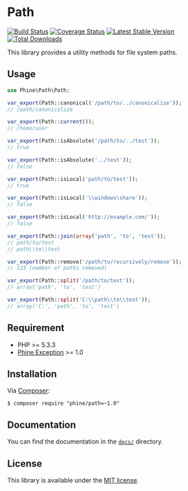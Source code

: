 Path
====

[![Build Status][]](https://travis-ci.org/phine/lib-path)
[![Coverage Status][]](https://coveralls.io/r/phine/lib-path)
[![Latest Stable Version][]](https://packagist.org/packages/phine/path)
[![Total Downloads][]](https://packagist.org/packages/phine/path)

This library provides a utility methods for file system paths.

Usage
-----

```php
use Phine\Path\Path;

var_export(Path::canonical('/path/to/../canonicalize'));
// /path/canonicalize

var_export(Path::current());
// /home/user

var_export(Path::isAbsolute('/path/to/../test'));
// true

var_export(Path::isAbsolute('../test'));
// false

var_export(Path::isLocal('path/to/test'));
// true

var_export(Path::isLocal('\\windows\share'));
// false

var_export(Path::isLocal('http://example.com/'));
// false

var_export(Path::join(array('path', 'to', 'test'));
// path/to/test
// path\\to\\test

var_export(Path::remove('/path/to/recursively/remove'));
// 123 (number of paths removed)

var_export(Path::split('/path/to/test'));
// array('path', 'to', 'test')

var_export(Path::split('C:\\path\\to\\test'));
// array('C:', 'path', 'to', 'test')
```

Requirement
-----------

- PHP >= 5.3.3
- [Phine Exception][] >= 1.0

Installation
------------

Via [Composer][]:

    $ composer require "phine/path=~1.0"

Documentation
-------------

You can find the documentation in the [`docs/`](docs/) directory.

License
-------

This library is available under the [MIT license](LICENSE).

[Build Status]: https://travis-ci.org/phine/lib-path.png?branch=master
[Coverage Status]: https://coveralls.io/repos/phine/lib-path/badge.png
[Latest Stable Version]: https://poser.pugx.org/phine/path/v/stable.png
[Total Downloads]: https://poser.pugx.org/phine/path/downloads.png
[Phine Exception]: https://github.com/phine/lib-exception
[Composer]: http://getcomposer.org/
